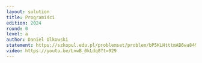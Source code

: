 ```yaml
---
layout: solution
title: Programiści
edition: 2024
round: 0
level: a
author: Daniel Olkowski
statement: https://szkopul.edu.pl/problemset/problem/bP5KLHtttmAB6wa84MBSCwOk/site/
video: https://youtu.be/LnwB_0kLdq8?t=929
---
```

